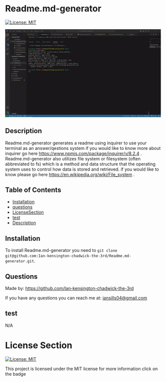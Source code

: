 # Readme.md-generator

[![License: MIT](https://img.shields.io/badge/License-MIT-yellow.svg)](https://opensource.org/licenses/MIT) 


![readme.md-generator](./images/readme%20generator%20gif.gif)


## Description


Readme.md-generator generates a readme using inquirer to use your terminal as an answer/qestions system if you would like to know more about inquirer 
go here https://www.npmjs.com/package/inquirer/v/8.2.4 . 
Readme.md-generator also utilizes file system or filesystem (often abbreviated to fs) which is a method and data structure that the operating system uses to control how data is stored and retrieved. if you would like to know please go here https://en.wikipedia.org/wiki/File_system .



## Table of Contents

* [Installation](#installation)
* [questions](#questions)
* [LicenseSection](#license-section)
* [test](#test)
* [Description](#description)





## Installation

To install Readme.md-generator you need to `git clone git@github.com:Ian-kensington-chadwick-the-3rd/Readme.md-generator.git`.


## Questions


Made by: https://github.com/Ian-kensington-chadwick-the-3rd

If you have any questions you can reach me at: iansills04@gmail.com

## test

N/A

# License Section

[![License: MIT](https://img.shields.io/badge/License-MIT-yellow.svg)](https://opensource.org/licenses/MIT) 



This project is licensed under the MIT license for more information click on the badge
